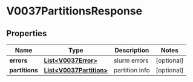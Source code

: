

# V0037PartitionsResponse


## Properties

| Name | Type | Description | Notes |
|------------ | ------------- | ------------- | -------------|
|**errors** | [**List&lt;V0037Error&gt;**](V0037Error.md) | slurm errors |  [optional] |
|**partitions** | [**List&lt;V0037Partition&gt;**](V0037Partition.md) | partition info |  [optional] |



